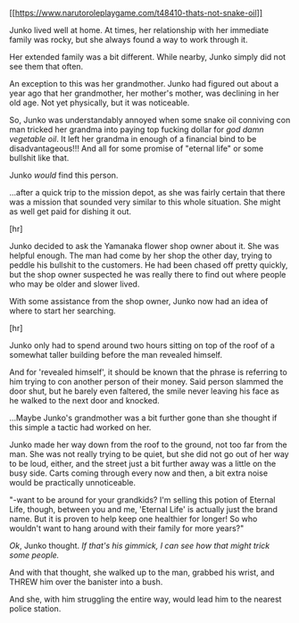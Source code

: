 [[https://www.narutoroleplaygame.com/t48410-thats-not-snake-oil]]

Junko lived well at home. At times, her relationship with her immediate family was rocky, but she always found a way to work through it.

Her extended family was a bit different. While nearby, Junko simply did not see them that often. 

An exception to this was her grandmother. Junko had figured out about a year ago that her grandmother, her mother's mother, was declining in her old age. Not yet physically, but it was noticeable.

So, Junko was understandably annoyed when some snake oil conniving con man tricked her grandma into paying top fucking dollar for _god damn vegetable oil_. It left her grandma in enough of a financial bind to be disadvantageous!!! And all for some promise of "eternal life" or some bullshit like that.

Junko _would_ find this person.

...after a quick trip to the mission depot, as she was fairly certain that there was a mission that sounded very similar to this whole situation. She might as well get paid for dishing it out.

[hr]

Junko decided to ask the Yamanaka flower shop owner about it. She was helpful enough. The man had come by her shop the other day, trying to peddle his bullshit to the customers. He had been chased off pretty quickly, but the shop owner suspected he was really there to find out where people who may be older and slower lived. 

With some assistance from the shop owner, Junko now had an idea of where to start her searching.

[hr]

Junko only had to spend around two hours sitting on top of the roof of a somewhat taller building before the man revealed himself.

And for 'revealed himself', it should be known that the phrase is referring to him trying to con another person of their money. Said person slammed the door shut, but he barely even faltered, the smile never leaving his face as he walked to the next door and knocked.

...Maybe Junko's grandmother was a bit further gone than she thought if this simple a tactic had worked on her.

Junko made her way down from the roof to the ground, not too far from the man. She was not really trying to be quiet, but she did not go out of her way to be loud, either, and the street just a bit further away was a little on the busy side. Carts coming through every now and then, a bit extra noise would be practically unnoticeable.

"-want to be around for your grandkids? I'm selling this potion of Eternal Life, though, between you and me, 'Eternal Life' is actually just the brand name. But it is proven to help keep one healthier for longer! So who wouldn't want to hang around with their family for more years?"

_Ok_, Junko thought. _If that's his gimmick, I can see how that might trick some people._

And with that thought, she walked up to the man, grabbed his wrist, and THREW him over the banister into a bush.

And she, with him struggling the entire way, would lead him to the nearest police station. 